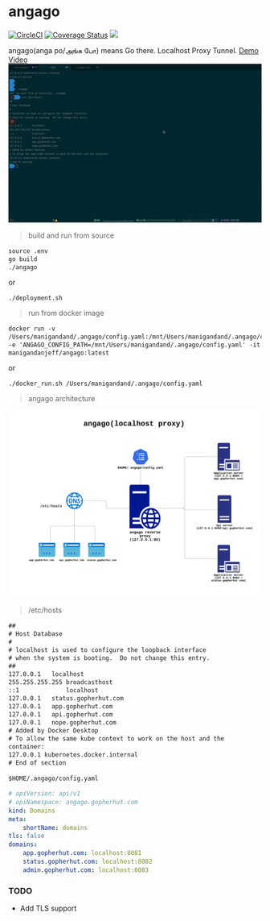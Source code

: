 # angago

[![CircleCI](https://circleci.com/gh/manigandand/angago/tree/master.svg?style=svg)](https://circleci.com/gh/manigandand/angago/tree/master)
[![Coverage Status](https://img.shields.io/codecov/c/gh/manigandand/angago.svg?logo=codecov&style=for-the-badge)](https://codecov.io/gh/manigandand/angago)
[![](http://img.shields.io/badge/godoc-reference-5272B4.svg?style=for-the-badge)](https://godoc.org/github.com/manigandand/angago)

angago(anga po/அங்க போ) means Go there. Localhost Proxy Tunnel.
[Demo Video](https://www.youtube.com/watch?v=pcRgChXpU94)
![Image of Yaktocat](/asset/demo.gif)

> build and run from source

```shell
source .env
go build
./angago
```

or

```shell
./deployment.sh
```

> run from docker image

```shell
docker run -v /Users/manigandand/.angago/config.yaml:/mnt/Users/manigandand/.angago/config.yaml -e 'ANGAGO_CONFIG_PATH=/mnt/Users/manigandand/.angago/config.yaml' -it manigandanjeff/angago:latest
```

or

```shell
./docker_run.sh /Users/manigandand/.angago/config.yaml
```

> angago architecture

![Image of Yaktocat](/asset/angago_diagram.png)

> /etc/hosts

```
##
# Host Database
#
# localhost is used to configure the loopback interface
# when the system is booting.  Do not change this entry.
##
127.0.0.1	localhost
255.255.255.255	broadcasthost
::1             localhost
127.0.0.1	status.gopherhut.com
127.0.0.1	app.gopherhut.com
127.0.0.1	api.gopherhut.com
127.0.0.1	nope.gopherhut.com
# Added by Docker Desktop
# To allow the same kube context to work on the host and the container:
127.0.0.1 kubernetes.docker.internal
# End of section
```

`$HOME/.angago/config.yaml`

```yaml
# apiVersion: api/v1
# apiNamespace: angago.gopherhut.com
kind: Domains
meta:
    shortName: domains
tls: false
domains:
    app.gopherhut.com: localhost:8081
    status.gopherhut.com: localhost:8082
    admin.gopherhut.com: localhost:8083
```

### TODO

-   Add TLS support
